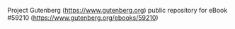 Project Gutenberg (https://www.gutenberg.org) public repository for
eBook #59210 (https://www.gutenberg.org/ebooks/59210)
